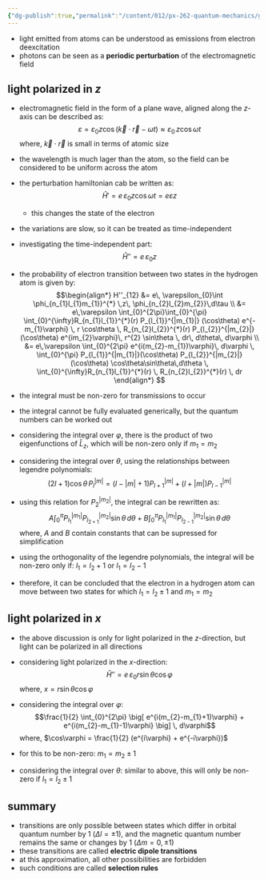```yaml
---
{"dg-publish":true,"permalink":"/content/012/px-262-quantum-mechanics/g-measurement-of-angular-momentum/px-262-g7-photon-emission-from-atoms/","created":"2024-12-02T11:14:08.946+00:00","updated":"2024-12-02T20:01:54.477+00:00"}
---
```


- light emitted from atoms can be understood as emissions from electron deexcitation
- photons can be seen as a **periodic perturbation** of the electromagnetic field
## light polarized in $z$
- electromagnetic field in the form of a plane wave, aligned along the $z$-axis can be described as:
$$\varepsilon = \varepsilon_{0}z\cos(\vec k \cdot \vec r -\omega t ) \approx \varepsilon_{0}\,z\cos\omega t$$
	where, $\vec k \cdot \vec r$ is small in terms of atomic size
- the wavelength is much lager than the atom, so the field can be considered to be uniform across the atom
- the perturbation hamiltonian cab be written as:
$$\hat H' = e\,\varepsilon_{0}z\cos\omega t = e\varepsilon z$$
	- this changes the state of the electron
- the variations are slow, so it can be treated as time-independent
- investigating the time-independent part: 
$$\hat H'' = e \, \varepsilon_{0}z$$
- the probability of electron transition between two states in the hydrogen atom is given by:
$$\begin{align*}
H''_{12} &= e\, \varepsilon_{0}\int \phi_{n_{1}l_{1}m_{1}}^{*} \,z\, \phi_{n_{2}l_{2}m_{2}}\,d\tau \\
&= e\,\varepsilon \int_{0}^{2\pi}\int_{0}^{\pi} \int_{0}^{\infty}R_{n_{1}l_{1}}^{*}(r) P_{l_{1}}^{|m_{1}|} (\cos\theta) e^{-m_{1}\varphi} \, r \cos\theta \, R_{n_{2}l_{2}}^{*}(r) P_{l_{2}}^{|m_{2}|} (\cos\theta) e^{im_{2}\varphi}\, r^{2} \sin\theta \, dr\, d\theta\, d\varphi \\
&= e\,\varepsilon \int_{0}^{2\pi}
 e^{i(m_{2}-m_{1})\varphi}\, d\varphi  \, \int_{0}^{\pi} P_{l_{1}}^{|m_{1}|}(\cos\theta) P_{l_{2}}^{|m_{2}|}(\cos\theta) \cos\theta\sin\theta\,d\theta \, \int_{0}^{\infty}R_{n_{1}l_{1}}^{*}(r) \, R_{n_{2}l_{2}}^{*}(r) \, dr
\end{align*} $$
- the integral must be non-zero for transmissions to occur
- the integral cannot be fully evaluated generically, but the quantum numbers can be worked out

- considering the integral over $\varphi$, there is the product of two eigenfunctions of $\hat L_{z}$, which will be non-zero only if $m_{1} = m_{2}$

- considering the integral over $\theta$, using the relationships between legendre polynomials:
$$(2l + 1)\cos\theta \,P_{l}^{|m|} = (l-|m|+1) P_{l+1}^{|m|} + (l + |m|) P_{l-1}^{|m|}$$
- using this relation for $P_{2}^{|m_{2}|}$, the integral can be rewritten as: 
$$A\int_{0}^{\pi} P_{l_{1}}^{|m_{1}|} P_{l_{2+1}}^{|m_{2}|} \sin\theta\,d\theta + B\int_{0}^{\pi} P_{l_{1}}^{|m_{1}|} P_{l_{2-1}}^{|m_{2}|} \sin\theta\,d\theta$$
	where, $A$ and $B$ contain constants that can be supressed for simplification
- using the orthogonality of the legendre polynomials, the integral will be non-zero only if: $l_{1} = l_{2}+1$ or $l_{1}= l_{2}-1$ 

- therefore, it can be concluded that the electron in a hydrogen atom can move between two states for which $l_{1} = l_{2} \pm 1$ and $m_{1} = m_{2}$
## light polarized in ${} x$

- the above discussion is only for light polarized in the $z$-direction, but light can be polarized in all directions
- considering light polarized in the $x$-direction:
$$\hat H '' = e\,\varepsilon_{0}r \sin\theta \cos\varphi$$
	where, $x = r\sin\theta\cos\varphi$

- considering the integral over $\varphi:$
$$\frac{1}{2} \int_{0}^{2\pi} \big[ e^{i(m_{2}-m_{1}+1)\varphi} + e^{i(m_{2}-m_{1}-1)\varphi} \big] \, d\varphi$$
	where, $\cos\varphi = \frac{1}{2} (e^{i\varphi} + e^{-i\varphi})$
- for this to be non-zero: $m_{1} = m_{2} \pm 1$

- considering the integral over $\theta:$ similar to above, this will only be non-zero if $l_{1} = l_{2} \pm 1$
## summary
- transitions are only possible between states which differ in orbital quantum number by $1$ $(\Delta l = \pm 1)$, and the magnetic quantum number remains the same or changes by $1$ $(\Delta m = 0,\pm1)$
- these transitions are called **electric dipole transitions**
- at this approximation, all other possibilities are forbidden
- such conditions are called **selection rules**
